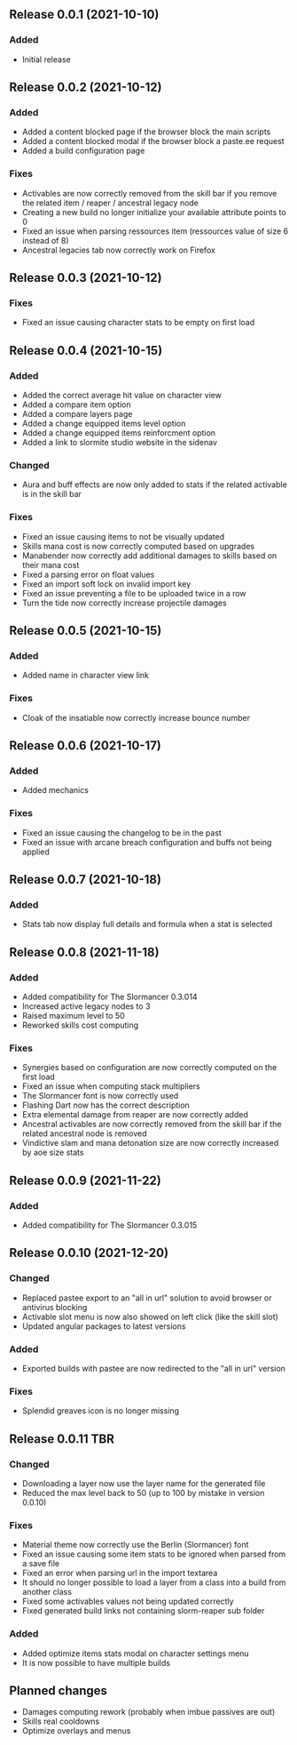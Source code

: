 ## Release 0.0.1 (2021-10-10)

### Added
- Initial release

## Release 0.0.2 (2021-10-12)

### Added
- Added a content blocked page if the browser block the main scripts
- Added a content blocked modal if the browser block a paste.ee request
- Added a build configuration page
### Fixes
- Activables are now correctly removed from the skill bar if you remove the related item / reaper / ancestral legacy node
- Creating a new build no longer initialize your available attribute points to 0
- Fixed an issue when parsing ressources item (ressources value of size 6 instead of 8)
- Ancestral legacies tab now correctly work on Firefox

## Release 0.0.3 (2021-10-12)

### Fixes
- Fixed an issue causing character stats to be empty on first load

## Release 0.0.4 (2021-10-15)

### Added
- Added the correct average hit value on character view
- Added a compare item option
- Added a compare layers page
- Added a change equipped items level option
- Added a change equipped items reinforcment option
- Added a link to slormite studio website in the sidenav
### Changed
- Aura and buff effects are now only added to stats if the related activable is in the skill bar
### Fixes
- Fixed an issue causing items to not be visually updated
- Skills mana cost is now correctly computed based on upgrades
- Manabender now correctly add additional damages to skills based on their mana cost
- Fixed a parsing error on float values
- Fixed an import soft lock on invalid import key
- Fixed an issue preventing a file to be uploaded twice in a row
- Turn the tide now correctly increase projectile damages

## Release 0.0.5 (2021-10-15)
### Added
- Added name in character view link
### Fixes
- Cloak of the insatiable now correctly increase bounce number

## Release 0.0.6 (2021-10-17)
### Added
- Added mechanics
### Fixes
- Fixed an issue causing the changelog to be in the past
- Fixed an issue with arcane breach configuration and buffs not being applied

## Release 0.0.7 (2021-10-18)
### Added
- Stats tab now display full details and formula when a stat is selected

## Release 0.0.8 (2021-11-18)
### Added
- Added compatibility for The Slormancer 0.3.014
- Increased active legacy nodes to 3
- Raised maximum level to 50
- Reworked skills cost computing
### Fixes
- Synergies based on configuration are now correctly computed on the first load
- Fixed an issue when computing stack multipliers
- The Slormancer font is now correctly used
- Flashing Dart now has the correct description
- Extra elemental damage from reaper are now correctly added
- Ancestral activables are now correctly removed from the skill bar if the related ancestral node is removed
- Vindictive slam and mana detonation size are now correctly increased by aoe size stats

## Release 0.0.9 (2021-11-22)
### Added
- Added compatibility for The Slormancer 0.3.015

## Release 0.0.10 (2021-12-20)
### Changed
- Replaced pastee export to an "all in url" solution to avoid browser or antivirus blocking
- Activable slot menu is now also showed on left click (like the skill slot)
- Updated angular packages to latest versions
### Added
- Exported builds with pastee are now redirected to the "all in url" version
### Fixes
- Splendid greaves icon is no longer missing

## Release 0.0.11 TBR
### Changed
- Downloading a layer now use the layer name for the generated file
- Reduced the max level back to 50 (up to 100 by mistake in version 0.0.10)
### Fixes
- Material theme now correctly use the Berlin (Slormancer) font
- Fixed an issue causing some item stats to be ignored when parsed from a save file
- Fixed an error when parsing url in the import textarea 
- It should no longer possible to load a layer from a class into a build from another class
- Fixed some activables values not being updated correctly
- Fixed generated build links not containing slorm-reaper sub folder
### Added
- Added optimize items stats modal on character settings menu
- It is now possible to have multiple builds

## Planned changes
- Damages computing rework (probably when imbue passives are out)
- Skills real cooldowns
- Optimize overlays and menus
